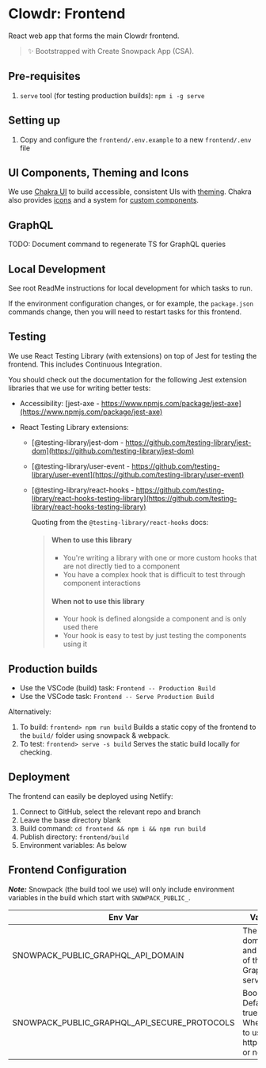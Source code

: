 # Clowdr: Frontend

React web app that forms the main Clowdr frontend.

> ✨ Bootstrapped with Create Snowpack App (CSA).

## Pre-requisites

1. `serve` tool (for testing production builds): `npm i -g serve`

## Setting up

1. Copy and configure the `frontend/.env.example` to a new `frontend/.env` file

## UI Components, Theming and Icons

We use [Chakra UI](https://chakra-ui.com/) to build accessible, consistent UIs
with [theming](@chakra-ui/theme-tools). Chakra also provides
[icons](https://chakra-ui.com/docs/components/icon) and a system for [custom
components](@chakra-ui/theme-tools).

## GraphQL

TODO: Document command to regenerate TS for GraphQL queries

## Local Development

See root ReadMe instructions for local development for which tasks to run.

If the environment configuration changes, or for example, the `package.json`
commands change, then you will need to restart tasks for this frontend.

## Testing

We use React Testing Library (with extensions) on top of Jest for testing the
frontend. This includes Continuous Integration.

You should check out the documentation for the following Jest extension
libraries that we use for writing better tests:

- Accessibility: [jest-axe -
  https://www.npmjs.com/package/jest-axe](https://www.npmjs.com/package/jest-axe)
- React Testing Library extensions:

  - [@testing-library/jest-dom -
    https://github.com/testing-library/jest-dom](https://github.com/testing-library/jest-dom)
  - [@testing-library/user-event -
    https://github.com/testing-library/user-event](https://github.com/testing-library/user-event)
  - [@testing-library/react-hooks -
    https://github.com/testing-library/react-hooks-testing-library](https://github.com/testing-library/react-hooks-testing-library)

    Quoting from the `@testing-library/react-hooks` docs:

    > #### When to use this library
    >
    > - You're writing a library with one or more custom hooks that are not
    >   directly tied to a component
    > - You have a complex hook that is difficult to test through component
    >   interactions
    >
    > #### When not to use this library
    >
    > - Your hook is defined alongside a component and is only used there
    > - Your hook is easy to test by just testing the components using it

## Production builds

- Use the VSCode (build) task: `Frontend -- Production Build`
- Use the VSCode task: `Frontend -- Serve Production Build`

Alternatively:

1. To build: `frontend> npm run build` Builds a static copy of the frontend to
   the `build/` folder using snowpack & webpack.
1. To test: `frontend> serve -s build` Serves the static build locally for
   checking.

## Deployment

The frontend can easily be deployed using Netlify:

1. Connect to GitHub, select the relevant repo and branch
1. Leave the base directory blank
1. Build command: `cd frontend && npm i && npm run build`
1. Publish directory: `frontend/build`
1. Environment variables: As below

## Frontend Configuration

**_Note:_** Snowpack (the build tool we use) will only include environment
variables in the build which start with `SNOWPACK_PUBLIC_`.

| Env Var                                      | Value                                                    |
| -------------------------------------------- | -------------------------------------------------------- |
| SNOWPACK_PUBLIC_GRAPHQL_API_DOMAIN           | The domain and port of the GraphQL server                |
| SNOWPACK_PUBLIC_GRAPHQL_API_SECURE_PROTOCOLS | Boolean. Default: true. Whether to use https/wss or not. |
